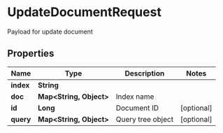 

# UpdateDocumentRequest

Payload for update document

## Properties

| Name | Type | Description | Notes |
|------------ | ------------- | ------------- | -------------|
|**index** | **String** |  |  |
|**doc** | **Map&lt;String, Object&gt;** | Index name |  |
|**id** | **Long** | Document ID |  [optional] |
|**query** | **Map&lt;String, Object&gt;** | Query tree object |  [optional] |





